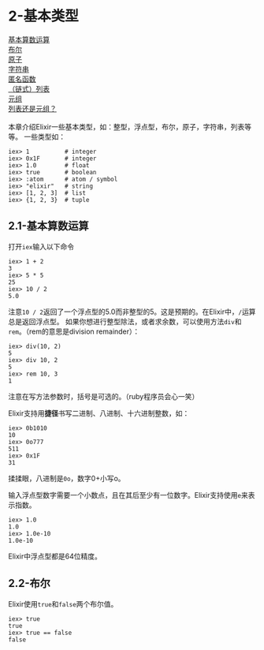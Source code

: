 2-基本类型
==========
[基本算数运算](#21-%E5%9F%BA%E6%9C%AC%E7%AE%97%E6%95%B0%E8%BF%90%E7%AE%97) <br/>
[布尔]() <br/>
[原子]() <br/>
[字符串]() <br/>
[匿名函数]() <br/>
[（链式）列表]() <br/>
[元组]() <br/>
[列表还是元组？]() <br/>
<br/>
本章介绍Elixir一些基本类型，如：整型，浮点型，布尔，原子，字符串，列表等等。
一些类型如：
```
iex> 1          # integer
iex> 0x1F       # integer
iex> 1.0        # float
iex> true       # boolean
iex> :atom      # atom / symbol
iex> "elixir"   # string
iex> [1, 2, 3]  # list
iex> {1, 2, 3}  # tuple
```

## 2.1-基本算数运算
打开```iex```输入以下命令
```
iex> 1 + 2
3
iex> 5 * 5
25
iex> 10 / 2
5.0
```
注意```10 / 2```返回了一个浮点型的5.0而非整型的5。这是预期的。在Elixir中，```/```运算总是返回浮点型。
如果你想进行整型除法，或者求余数，可以使用方法```div```和```rem```。（rem的意思是division remainder）：
```
iex> div(10, 2)
5
iex> div 10, 2
5
iex> rem 10, 3
1
```
注意在写方法参数时，括号是可选的。（ruby程序员会心一笑）

Elixir支持用**捷径**书写二进制、八进制、十六进制整数，如：
```
iex> 0b1010
10
iex> 0o777
511
iex> 0x1F
31
```
揉揉眼，八进制是```0o```，数字0+小写o。

输入浮点型数字需要一个小数点，且在其后至少有一位数字。Elixir支持使用```e```来表示指数。
```
iex> 1.0
1.0
iex> 1.0e-10
1.0e-10
```
Elixir中浮点型都是64位精度。

## 2.2-布尔
Elixir使用```true```和```false```两个布尔值。
```
iex> true
true
iex> true == false
false
```


